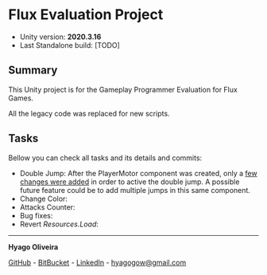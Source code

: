 # Flux Evaluation Project

* Unity version: **2020.3.16**
* Last Standalone build: [TODO]

## Summary

This Unity project is for the Gameplay Programmer Evaluation for Flux Games.

All the legacy code was replaced for new scripts.

## Tasks

Bellow you can check all tasks and its details and commits: 

* Double Jump: After the PlayerMotor component was created, only a [few changes were added][1] in order to active the double jump. A possible future feature could be to add multiple jumps in this same component.
* Change Color:
* Attacks Counter:
* Bug fixes:
* Revert *Resources.Load*:

---

**Hyago Oliveira**

[GitHub](https://github.com/HyagoOliveira) -
[BitBucket](https://bitbucket.org/HyagoGow/) -
[LinkedIn](https://www.linkedin.com/in/hyago-oliveira/) -
<hyagogow@gmail.com>

[1]: <https://github.com/HyagoOliveira/FluxEvaluationProject/commit/d98d2713974317bc2df442fbadee2a8645fb1d93>
